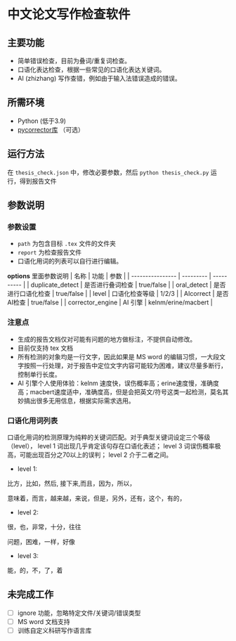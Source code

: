 # 中文论文写作检查软件

## 主要功能
- 简单错误检查，目前为叠词/重复词检查。
- 口语化表达检查，根据一些常见的口语化表达关键词。
- AI (zhizhang) 写作查错，例如由于输入法错误造成的错误。

## 所需环境
- Python (低于3.9)
- [pycorrector库](https://github.com/shibing624/pycorrector) （可选）

## 运行方法

在 ```thesis_check.json``` 中，修改必要参数，然后 ```python thesis_check.py``` 运行，得到报告文件

## 参数说明

### 参数设置
- ``path`` 为包含目标 ```.tex``` 文件的文件夹
- ``report`` 为检查报告文件
- 口语化用词的列表可以自行进行编辑。

**options** 里面参数说明
| 名称               | 功能        | 参数         |
| ---------------- | --------- | ---------- |
| duplicate_detect | 是否进行叠词检查  | true/false |
| oral_detect      | 是否进行口语化检查 | true/false |
| level            | 口语化检查等级   | 1/2/3      |
| AIcorrect        | 是否AI检查    | true/false |
| corrector_engine | AI 引擎     | kelnm/erine/macbert      |

### 注意点
- 生成的报告文档仅对可能有问题的地方做标注，不提供自动修改。
- 目前仅支持 tex 文档
- 所有检测的对象均是一行文字，因此如果是 MS word 的编辑习惯，一大段文字按照一行处理，对于报告中定位文字内容可能较为困难，建议尽量多断行，控制单行长度。
- AI 引擎个人使用体验：kelnm 速度快，误伤概率高；erine速度慢，准确度高；macbert速度适中，准确度高，但是会把英文/符号这类一起检测，莫名其妙搞出很多无用信息，根据实际需求选用。

### 口语化用词列表 

口语化用词的检测原理为纯粹的关键词匹配。对于典型关键词设定三个等级（level），
level 1 词出现几乎肯定该句存在口语化表述；
level 3 词误伤概率极高，可能出现百分之70以上的误判；
level 2 介于二者之间。

- level 1:

比方，比如，然后, 接下来,而且，因为，所以，

意味着，而言，越来越，来说，但是，另外，还有，这个，有的，

- level 2:

很，也，非常，十分，往往

问题，困难，一样，好像

- level 3:

能，的，不，了，着

## 未完成工作
- [ ] ignore 功能，忽略特定文件/关键词/错误类型
- [ ] MS word 文档支持
- [ ] 训练自定义科研写作语言库
